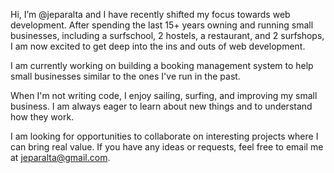 Hi, I’m @jeparalta and I have recently shifted my focus towards web development. After spending the last 15+ years owning and running small businesses, including a surfschool, 2 hostels, a restaurant, and 2 surfshops, I am now excited to get deep into the ins and outs of web development.

I am currently working on building a booking management system to help small businesses similar to the ones I've run in the past.

When I'm not writing code, I enjoy sailing, surfing, and improving my small business. I am always eager to learn about new things and to understand how they work.

I am looking for opportunities to collaborate on interesting projects where I can bring real value. If you have any ideas or requests, feel free to email me at jeparalta@gmail.com.



<!---
jeparalta/jeparalta is a ✨ special ✨ repository because its `README.md` (this file) appears on your GitHub profile.
You can click the Preview link to take a look at your changes.
--->
